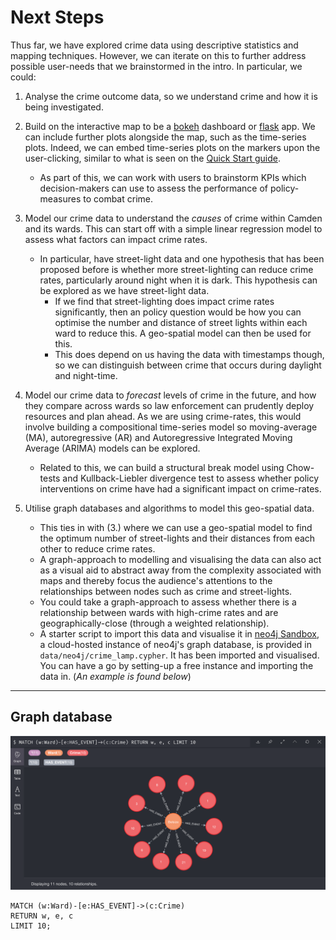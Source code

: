 # Next Steps
Thus far, we have explored crime data using descriptive statistics and mapping techniques. However, we can iterate on this to further address possible user-needs that we brainstormed in the intro. In particular, we could:

1. Analyse the crime outcome data, so we understand crime and how it is being investigated.
1. Build on the interactive map to be a [bokeh](https://docs.bokeh.org/en/latest/docs/gallery.html) dashboard or [flask](https://flask.palletsprojects.com/en/1.1.x/) app. We can include further plots alongside the map, such as the time-series plots. Indeed, we can embed time-series plots on the markers upon the user-clicking, similar to what is seen on the [Quick Start guide](https://python-visualization.github.io/folium/quickstart.html).
    + As part of this, we can work with users to brainstorm KPIs which decision-makers can use to assess the performance of policy-measures to combat crime.
1. Model our crime data to understand the *causes* of crime within Camden and its wards. This can start off with a simple linear regression model to assess what factors can impact crime rates.
   + In particular, have street-light data and one hypothesis that has been proposed before is whether more street-lighting can reduce crime rates, particularly around night when it is dark. This hypothesis can be explored as we have street-light data.
        - If we find that street-lighting does impact crime rates significantly, then an policy question would be how you can optimise the number and distance of street lights within each ward to reduce this. A geo-spatial model can then be used for this.
        - This does depend on us having the data with timestamps though, so we can distinguish between crime that occurs during daylight and night-time.
1. Model our crime data to *forecast* levels of crime in the future, and how they compare across wards so law enforcement can prudently deploy resources and plan ahead. As we are using crime-rates, this would involve building a compositional time-series model so moving-average (MA), autoregressive (AR) and Autoregressive Integrated Moving Average (ARIMA) models can be explored.
    + Related to this, we can build a structural break model using Chow-tests and Kullback-Liebler divergence test to assess whether policy interventions on crime have had a significant impact on crime-rates.

1. Utilise graph databases and algorithms to model this geo-spatial data.
    + This ties in with (3.) where we can use a geo-spatial model to find the optimum number of street-lights and their distances from each other to reduce crime rates.
    + A graph-approach to modelling and visualising the data can also act as a visual aid to abstract away from the complexity associated with maps and thereby focus the audience's attentions to the relationships between nodes such as crime and street-lights.
    + You could take a graph-approach to assess whether there is a relationship between wards with high-crime rates and are geographically-close (through a weighted relationship).
    + A starter script to import this data and visualise it in [neo4j Sandbox](https://neo4j.com/sandbox/), a cloud-hosted instance of neo4j's graph database, is provided in `data/neo4j/crime_lamp.cypher`. It has been imported and visualised. You can have a go by setting-up a free instance and importing the data in. (*An example is found below*)

***
## Graph database

![](images/neo4j.png)

```cypher
MATCH (w:Ward)-[e:HAS_EVENT]->(c:Crime)
RETURN w, e, c
LIMIT 10;
```
